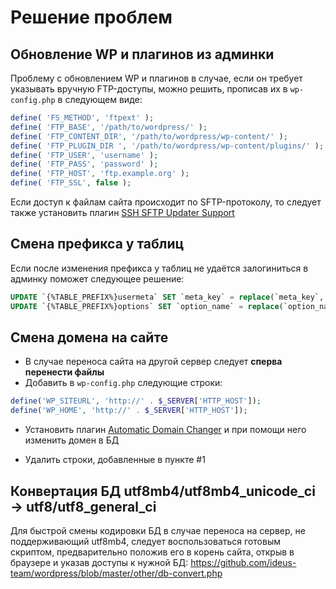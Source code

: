 # Решение проблем

## Обновление WP и плагинов из админки

Проблему с обновлением WP и плагинов в случае, если он требует указывать вручную FTP-доступы, можно решить, прописав их в `wp-config.php` в следующем виде:

```php
define( 'FS_METHOD', 'ftpext' );
define( 'FTP_BASE', '/path/to/wordpress/' );
define( 'FTP_CONTENT_DIR', '/path/to/wordpress/wp-content/' );
define( 'FTP_PLUGIN_DIR ', '/path/to/wordpress/wp-content/plugins/' );
define( 'FTP_USER', 'username' );
define( 'FTP_PASS', 'password' );
define( 'FTP_HOST', 'ftp.example.org' );
define( 'FTP_SSL', false );
```
Если доступ к файлам сайта происходит по SFTP-протоколу, то следует также установить плагин [SSH SFTP Updater Support](https://wordpress.org/plugins/ssh-sftp-updater-support/)

## Смена префикса у таблиц

Если после изменения префикса у таблиц не удаётся залогиниться в админку поможет следующее решение:
```sql
UPDATE `{%TABLE_PREFIX%}usermeta` SET `meta_key` = replace(`meta_key`, '{%OLD_TABLE_PREFIX%}', '{%NEW_TABLE_PREFIX%}');
UPDATE `{%TABLE_PREFIX%}options` SET `option_name` = replace(`option_name`, '{%OLD_TABLE_PREFIX%}', '{%NEW_TABLE_PREFIX%}');
```

## Смена домена на сайте

* В случае переноса сайта на другой сервер следует **сперва перенести файлы**
* Добавить в `wp-config.php` следующие строки:
```php
define('WP_SITEURL', 'http://' . $_SERVER['HTTP_HOST']);
define('WP_HOME', 'http://' . $_SERVER['HTTP_HOST']);
```
* Установить плагин [Automatic Domain Changer](https://wordpress.org/plugins/automatic-domain-changer/) и при помощи него изменить домен в БД

* Удалить строки, добавленные в пункте #1

## Конвертация БД utf8mb4/utf8mb4_unicode_ci → utf8/utf8_general_ci
Для быстрой смены кодировки БД в случае переноса на сервер, не поддерживающий utf8mb4, следует воспользоваться готовым скриптом, предварительно положив его в корень сайта, открыв в браузере и указав доступы к нужной БД: https://github.com/ideus-team/wordpress/blob/master/other/db-convert.php
